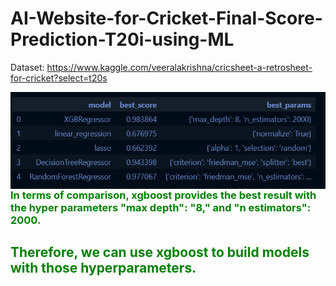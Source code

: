 # AI-Website-for-Cricket-Final-Score-Prediction-T20i-using-ML

Dataset: https://www.kaggle.com/veeralakrishna/cricsheet-a-retrosheet-for-cricket?select=t20s

<img src="Screenshot 2022-11-06 130207.png"
     alt="Markdown Monster icon"
     style="float: left; margin-right: 10px;" />

<h3 style='color:Green'>In terms of comparison, xgboost provides the best result with the hyper parameters "max depth": "8," and "n estimators": 2000.</h3>

<h2 style='color:Green'>Therefore, we can use xgboost to build models with those hyperparameters.</h2>
